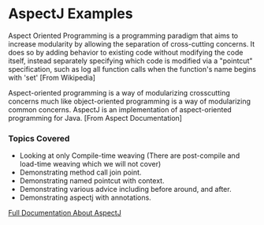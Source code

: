 # AspectJ Examples
Aspect Oriented Programming is a programming paradigm that aims to increase
modularity by allowing the separation of cross-cutting concerns. 
It does so by adding behavior to existing code without modifying the code itself,
instead separately specifying which code is modified via a "pointcut" specification, 
such as log all function calls when the function's name begins with 'set' 
[From Wikipedia]

Aspect-oriented programming is a way of modularizing crosscutting concerns much like object-oriented programming is a way of modularizing common concerns. 
AspectJ is an implementation of aspect-oriented programming for Java.
[From Aspect Documentation]


### Topics Covered 
* Looking at only Compile-time weaving (There are post-compile and load-time weaving
  which we will not cover)
* Demonstrating method call join point.
* Demonstrating named pointcut with context.
* Demonstrating various advice including before around, and after.
* Demonstrating aspectj with annotations.



[Full Documentation About AspectJ](https://www.eclipse.org/aspectj/doc/released/progguide/starting.html)